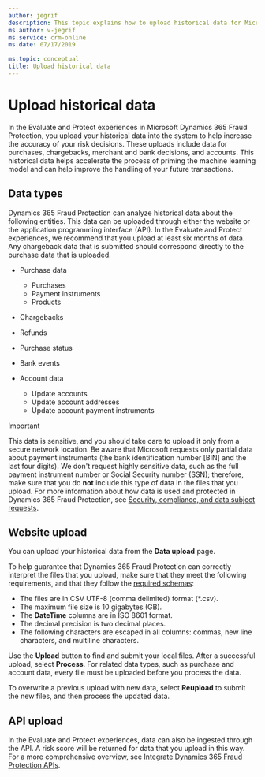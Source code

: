 ```yaml
---
author: jegrif
description: This topic explains how to upload historical data for Microsoft Dynamics 365 Fraud Protection.
ms.author: v-jegrif
ms.service: crm-online
ms.date: 07/17/2019

ms.topic: conceptual
title: Upload historical data
---
```


# Upload historical data

In the Evaluate and Protect experiences in Microsoft Dynamics 365 Fraud Protection, you upload your historical data into the system to help increase the accuracy of your risk decisions. These uploads include data for purchases, chargebacks, merchant and bank decisions, and accounts. This historical data helps accelerate the process of priming the machine learning model and can help improve the handling of your future transactions.

## Data types

Dynamics 365 Fraud Protection can analyze historical data about the following entities. This data can be uploaded through either the website or the application programming interface (API). In the Evaluate and Protect experiences, we recommend that you upload at least six months of data. Any chargeback data that is submitted should correspond directly to the purchase data that is uploaded.

- Purchase data

    - Purchases
    - Payment instruments
    - Products

- Chargebacks
- Refunds
- Purchase status
- Bank events
- Account data

    - Update accounts
    - Update account addresses
    - Update account payment instruments

> [!IMPORTANT]
> This data is sensitive, and you should take care to upload it only from a secure network location. Be aware that Microsoft requests only partial data about payment instruments (the bank identification number \[BIN\] and the last four digits). We don't request highly sensitive data, such as the full payment instrument number or Social Security number (SSN); therefore, make sure that you do **not** include this type of data in the files that you upload. For more information about how data is used and protected in Dynamics 365 Fraud Protection, see [Security, compliance, and data subject requests](security-compliance.md).

## Website upload

You can upload your historical data from the **Data upload** page.

To help guarantee that Dynamics 365 Fraud Protection can correctly interpret the files that you upload, make sure that they meet the following requirements, and that they follow the [required schemas](schema.md):

- The files are in CSV UTF-8 (comma delimited) format (\*.csv).
- The maximum file size is 10 gigabytes (GB).
- The **DateTime** columns are in ISO 8601 format.
- The decimal precision is two decimal places.
- The following characters are escaped in all columns: commas, new line characters, and multiline characters.

Use the **Upload** button to find and submit your local files. After a successful upload, select **Process**. For related data types, such as purchase and account data, every file must be uploaded before you process the data.

To overwrite a previous upload with new data, select **Reupload** to submit the new files, and then process the updated data.

## API upload

In the Evaluate and Protect experiences, data can also be ingested through the API. A risk score will be returned for data that you upload in this way. For a more comprehensive overview, see [Integrate Dynamics 365 Fraud Protection APIs](integrate-real-time-api.md).
